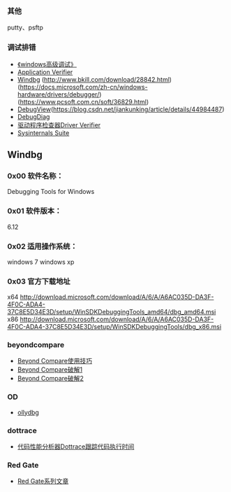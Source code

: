 
### 其他
putty、psftp

### 调试排错
- [《windows高级调试》]()
- [Application Verifier]()
- [Windbg](http://www.windbg.org/)  (http://www.bkill.com/download/28842.html)  (https://docs.microsoft.com/zh-cn/windows-hardware/drivers/debugger/)  (https://www.pcsoft.com.cn/soft/36829.html)
- [DebugView](https://docs.microsoft.com/zh-cn/sysinternals/downloads/debugview)(https://blog.csdn.net/jiankunking/article/details/44984487)
- [DebugDiag]()
- [驱动程序检查器Driver Verifier](https://docs.microsoft.com/zh-tw/windows-hardware/drivers/devtest/driver-verifier?redirectedfrom=MSDN)
- [Sysinternals Suite](https://docs.microsoft.com/zh-cn/sysinternals/downloads/sysinternals-suite)


## Windbg
### 0x00 软件名称：
Debugging Tools for Windows

### 0x01 软件版本：
6.12

### 0x02 适用操作系统：
windows 7 
windows xp

### 0x03 官方下载地址
x64 
http://download.microsoft.com/download/A/6/A/A6AC035D-DA3F-4F0C-ADA4-37C8E5D34E3D/setup/WinSDKDebuggingTools_amd64/dbg_amd64.msi 
x86 
http://download.microsoft.com/download/A/6/A/A6AC035D-DA3F-4F0C-ADA4-37C8E5D34E3D/setup/WinSDKDebuggingTools/dbg_x86.msi


### beyondcompare
- [Beyond Compare使用技巧](http://www.beyondcompare.cc/jiqiao/shiyong-shuoming.html)
- [Beyond Compare破解1](http://www.pianshen.com/article/8682121844/)
- [Beyond Compare破解2](https://blog.csdn.net/weixin_40751723/article/details/86218785)


### OD
- [ollydbg](http://www.ollydbg.net/)

### dottrace
- [代码性能分析器Dottrace跟踪代码执行时间](https://www.cnblogs.com/aspnethot/articles/2367967.html)

### Red Gate
- [Red Gate系列文章](https://www.cnblogs.com/VAllen/archive/2012/09/08/SQLPrompt.html)
